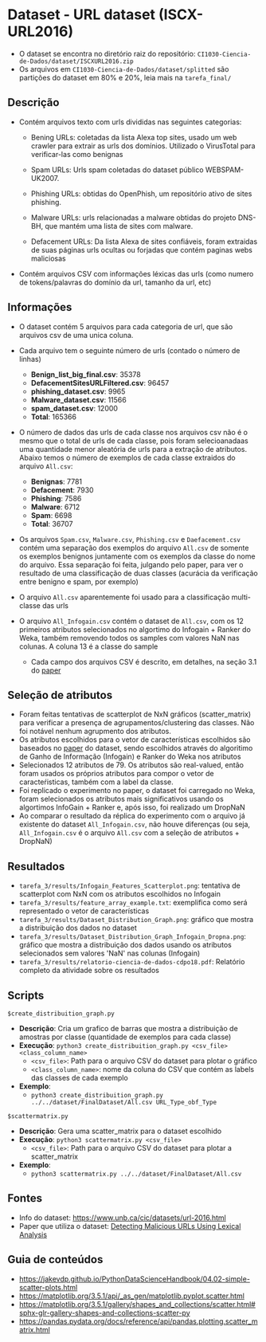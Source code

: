 # Dataset - URL dataset (ISCX-URL2016)

- O dataset se encontra no diretório raiz do repositório: `CI1030-Ciencia-de-Dados/dataset/ISCXURL2016.zip`
- Os arquivos em `CI1030-Ciencia-de-Dados/dataset/splitted` são partições do dataset em 80% e 20%, leia mais na `tarefa_final/`

## Descrição

- Contém arquivos texto com urls divididas nas seguintes categorias:
    - Bening URLs: coletadas da lista Alexa top sites, usado um web crawler para extrair as urls dos domínios. Utilizado o VirusTotal para verificar-las como benignas
    
    - Spam URLs: Urls spam coletadas do dataset público WEBSPAM-UK2007.

    - Phishing URLs: obtidas do OpenPhish, um repositório ativo de sites phishing.

    - Malware URLs: urls relacionadas a malware obtidas do projeto DNS-BH, que mantém uma lista de sites com malware.

    - Defacement URLs: Da lista Alexa de sites confiáveis, foram extraidas de suas páginas urls ocultas ou forjadas que contém paginas webs maliciosas

- Contém arquivos CSV com informações léxicas das urls (como numero de tokens/palavras do domínio da url, tamanho da url, etc) 


## Informações
- O dataset contém 5 arquivos para cada categoria de url, que são arquivos csv de uma unica coluna.
- Cada arquivo tem o seguinte número de urls (contado o número de linhas)

    - __Benign_list_big_final.csv__: 35378
    - __DefacementSitesURLFiltered.csv__: 96457
    - __phishing_dataset.csv__: 9965
    - __Malware_dataset.csv__: 11566
    - __spam_dataset.csv__: 12000
    - __Total__: 165366

- O número de dados das urls de cada classe nos arquivos csv não é o mesmo que o total de urls de cada classe, pois foram selecioanadaas uma quantidade menor aleatória de urls para a extração de atributos. Abaixo temos o número de exemplos de cada classe extraidos do arquivo `All.csv`:
    - __Benignas__: 7781
    - __Defacement__: 7930
    - __Phishing__: 7586
    - __Malware__: 6712
    - __Spam__: 6698
    - __Total__: 36707

- Os arquivos `Spam.csv`, `Malware.csv`, `Phishing.csv` e `Daefacement.csv` contém uma separação
dos exemplos do arquivo `All.csv` de somente os exemplos benignos juntamente com os exemplos da classe do nome do arquivo. Essa separação foi feita, julgando pelo paper, para ver o resultado de uma classificação de duas classes (acurácia da verificação entre benigno e spam, por exemplo)
- O arquivo `All.csv` aparentemente foi usado para a classificação multi-classe das urls
- O arquivo `All_Infogain.csv` contém o dataset de `All.csv`, com os 12 primeiros atributos selecionados no algortimo do Infogain + Ranker do Weka, também removendo todos os samples com valores NaN nas colunas. A coluna 13 é a classe do sample
    - Cada campo dos arquivos CSV é descrito, em detalhes, na seção 3.1 do [paper](https://www.researchgate.net/publication/308365207_Detecting_Malicious_URLs_Using_Lexical_Analysis)


## Seleção de atributos

- Foram feitas tentativas de scatterplot de NxN gráficos (scatter_matrix) para verificar a presença de agrupamentos/clustering das classes. Não foi notável nenhum agrupmento dos atributos. 
- Os atributos escolhidos para o vetor de características escolhidos são baseados no [paper](https://www.researchgate.net/publication/308365207_Detecting_Malicious_URLs_Using_Lexical_Analysis)
do dataset, sendo escolhidos através do algoritimo de Ganho de Informação (Infogain) e Ranker do Weka nos atributos
- Selecionados 12 atributos de 79. Os atributos são real-valued, então foram usados os próprios atributos para compor o vetor de caracteŕisticas, também com a label da classe.
- Foi replicado o experimento no paper, o dataset foi carregado no Weka, foram selecionados os atributos mais significativos usando os algortimos InfoGain + Ranker e, após isso, foi realizado um DropNaN
- Ao comparar o resultado da réplica do experimento com o arquivo já existente do dataset `All_Infogain.csv`, não houve diferenças (ou seja, `All_Infogain.csv` é o arquivo `All.csv` com a seleção de atributos + DropNaN)


## Resultados

- `tarefa_3/results/Infogain_Features_Scatterplot.png`: tentativa de scatterplot com NxN com os atributos escolhidos no Infogain
- `tarefa_3/results/feature_array_example.txt`: exemplifica como será representado o vetor de características
- `tarefa_3/results/Dataset_Distribution_Graph.png`: gráfico que mostra a distribuição dos dados no dataset
- `tarefa_3/results/Dataset_Distribution_Graph_Infogain_Dropna.png`: gráfico que mostra a distribuição dos dados usando os atributos selecionados sem valores 'NaN' nas colunas (Infogain)
- `tarefa_3/results/relatorio-ciencia-de-dados-cdpo18.pdf`: Relatório completo da atividade sobre os resultados

## Scripts

`$create_distribuition_graph.py `
- __Descrição__: Cria um grafico de barras que mostra a distribuição de amostras por classe (quantidade de exemplos para cada classe)
- __Execução__: `python3 create_distribuition_graph.py <csv_file> <class_column_name>`
    - `<csv_file>`: Path para o arquivo CSV do dataset para plotar o gráfico
    - `<class_column_name>`: nome da coluna do CSV que contém as labels das classes de cada exemplo
- __Exemplo__:
    - `python3 create_distribuition_graph.py ../../dataset/FinalDataset/All.csv URL_Type_obf_Type`

`$scattermatrix.py `
- __Descrição__: Gera uma scatter_matrix para o dataset escolhido
- __Execução__: `python3 scattermatrix.py <csv_file>`
    - `<csv_file>`: Path para o arquivo CSV do dataset para plotar a scatter_matrix
- __Exemplo__:
    - `python3 scattermatrix.py ../../dataset/FinalDataset/All.csv`


## Fontes
- Info do dataset: https://www.unb.ca/cic/datasets/url-2016.html
- Paper que utiliza o dataset: [Detecting Malicious URLs Using Lexical Analysis](https://www.researchgate.net/publication/308365207_Detecting_Malicious_URLs_Using_Lexical_Analysis)


## Guia de conteúdos

- https://jakevdp.github.io/PythonDataScienceHandbook/04.02-simple-scatter-plots.html
- https://matplotlib.org/3.5.1/api/_as_gen/matplotlib.pyplot.scatter.html
- https://matplotlib.org/3.5.1/gallery/shapes_and_collections/scatter.html#sphx-glr-gallery-shapes-and-collections-scatter-py
- https://pandas.pydata.org/docs/reference/api/pandas.plotting.scatter_matrix.html
